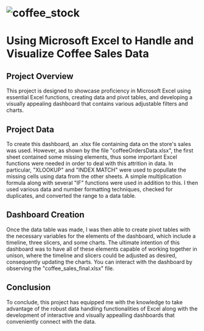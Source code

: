 # ![coffee_stock](https://github.com/user-attachments/assets/24ed4e2f-523b-493a-8b32-59c920abde25)

# Using Microsoft Excel to Handle and Visualize Coffee Sales Data

## Project Overview

This project is designed to showcase proficiency in Microsoft Excel using essential Excel functions, creating data and pivot tables, and developing a visually appealing dashboard that contains various adjustable filters and charts.

## Project Data

To create this dashboard, an .xlsx file containing data on the store's sales was used. However, as shown by the file "coffeeOrdersData.xlsx", the first sheet contained some missing elements, thus some important Excel functions were needed in order to deal with this attrition in data. In particular, "XLOOKUP" and "INDEX MATCH" were used to popullate the missing cells using data from the other sheets. A simple multiplication formula along with several "IF" functions were used in addition to this. I then used various data and number formatting techniques, checked for duplicates, and converted the range to a data table.

## Dashboard Creation

Once the data table was made, I was then able to create pivot tables with the necessary variables for the elements of the dashboard, which include a timeline, three slicers, and some charts. The ultimate intention of this dashboard was to have all of these elements capable of working together in unison, where the timeline and slicers could be adjusted as desired, consequently updating the charts. You can interact with the dashboard by observing the "coffee_sales_final.xlsx" file.

## Conclusion

To conclude, this project has equipped me with the knowledge to take advantage of the robust data handling functionalities of Excel along with the development of interactive and visually appealling dashboards that conveniently connect with the data.
